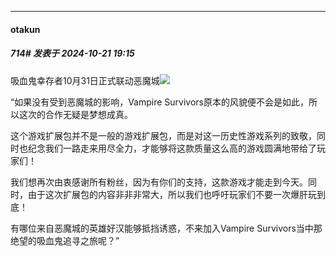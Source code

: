 ﻿
*****

####  otakun  
##### 714#       发表于 2024-10-21 19:15

吸血鬼幸存者10月31日正式联动恶魔城<img src="https://static.saraba1st.com/image/smiley/face2017/009.gif" referrerpolicy="no-referrer">

“如果没有受到恶魔城的影响，Vampire Survivors原本的风貌便不会是如此，所以这次的合作无疑是梦想成真。

这个游戏扩展包并不是一般的游戏扩展包，而是对这一历史性游戏系列的致敬，同时也纪念我们一路走来用尽全力，才能够将这款质量这么高的游戏圆满地带给了玩家们！

我们想再次由衷感谢所有粉丝，因为有你们的支持，这款游戏才能走到今天。同时，由于这次扩展包的内容非非非常大，所以我们也呼吁玩家们不要一次爆肝玩到底！

有哪位来自恶魔城的英雄好汉能够抵挡诱惑，不来加入Vampire Survivors当中那绝望的吸血鬼追寻之旅呢？”

